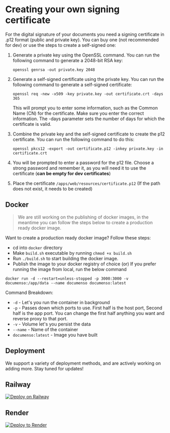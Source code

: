 # Creating your own signing certificate

For the digital signature of your documents you need a signing certificate in .p12 format (public and private key). You can buy one (not recommended for dev) or use the steps to create a self-signed one:

1. Generate a private key using the OpenSSL command. You can run the following command to generate a 2048-bit RSA key:

   `openssl genrsa -out private.key 2048`

2. Generate a self-signed certificate using the private key. You can run the following command to generate a self-signed certificate:

   `openssl req -new -x509 -key private.key -out certificate.crt -days 365`

   This will prompt you to enter some information, such as the Common Name (CN) for the certificate. Make sure you enter the correct information. The -days parameter sets the number of days for which the certificate is valid.

3. Combine the private key and the self-signed certificate to create the p12 certificate. You can run the following command to do this:

   `openssl pkcs12 -export -out certificate.p12 -inkey private.key -in certificate.crt`

4. You will be prompted to enter a password for the p12 file. Choose a strong password and remember it, as you will need it to use the certificate (**can be empty for dev certificates**)

5. Place the certificate `/apps/web/resources/certificate.p12` (If the path does not exist, it needs to be created)

## Docker

> We are still working on the publishing of docker images, in the meantime you can follow the steps below to create a production ready docker image.

Want to create a production ready docker image? Follow these steps:

- cd into `docker` directory
- Make `build.sh` executable by running `chmod +x build.sh`
- Run `./build.sh` to start building the docker image.
- Publish the image to your docker registry of choice (or) If you prefer running the image from local, run the below command

```
docker run -d --restart=unless-stopped -p 3000:3000 -v documenso:/app/data --name documenso documenso:latest
```

Command Breakdown:

- `-d` - Let's you run the container in background
- `-p` - Passes down which ports to use. First half is the host port, Second half is the app port. You can change the first half anything you want and reverse proxy to that port.
- `-v` - Volume let's you persist the data
- `--name` - Name of the container
- `documenso:latest` - Image you have built

## Deployment

We support a variety of deployment methods, and are actively working on adding more. Stay tuned for updates!

## Railway

[![Deploy on Railway](https://railway.app/button.svg)](https://railway.app/template/DjrRRX)

## Render

[![Deploy to Render](https://render.com/images/deploy-to-render-button.svg)](https://render.com/deploy?repo=https://github.com/documenso/documenso)
